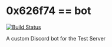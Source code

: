 # 0x626f74 == bot
[![Build Status](https://ci.carsonseese.com/buildStatus/icon?job=CarsonsLab%2F0x626f74)](https://github.com/PulseDevelopmentGroup/0x626f74/workflows/CI/badge.svg)

A custom Discord bot for the Test Server
